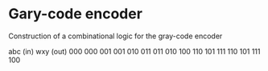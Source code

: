 # Gary-code encoder
Construction of a combinational logic for the gray-code encoder

abc (in)     wxy (out)
000          000
001          001
010          011
011          010
100          110
101          111
110          101
111          100
